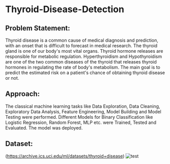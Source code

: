 # Thyroid-Disease-Detection

## Problem Statement:
Thyroid disease is a common cause of medical diagnosis and prediction, with an onset that is difficult to forecast in medical research. The thyroid gland is one of our body's most vital organs. Thyroid hormone releases are responsible for metabolic regulation. Hyperthyroidism and Hypothyroidism are one of the two common diseases of the thyroid that releases thyroid hormones in regulating the rate of body's metabolism.
The main goal is to predict the estimated risk on a patient's chance of obtaining thyroid disease or not.

## Approach:
The classical machine learning tasks like Data Exploration, Data Cleaning, Exploratory Data Analysis, Feature Engineering, Model Building and Model Testing were performed. Different Models for Binary Classification like Logistic Regression, Random Forest, MLP etc. were Trained, Tested and Evaluated. The model was deployed.

## Dataset:
(https://archive.ics.uci.edu/ml/datasets/thyroid+disease)
![test](input/thyroid0387.data)
